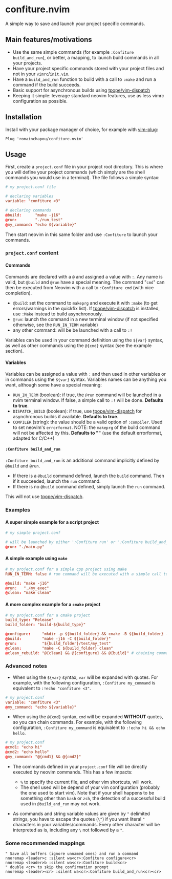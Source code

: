 # confiture.nvim

A simple way to save and launch your project specific commands.


## Main features/motivations

- Use the same simple commands (for example `:Confiture build_and_run`), or better, a mapping, to launch build commands in all your projects.
- Have your project specific commands stored with your project files and not in your `vimrc`/`init.vim`.
- Have a `build_and_run` function to build with a call to `:make` and run a command if the build succeeds. 
- Basic support for asynchronous builds using [tpope/vim-dispatch](https://github.com/tpope/vim-dispatch)
- Keeping it simple: leverage standard neovim features, use as less vimrc configuration as possible.


## Installation

Install with your package manager of choice, for example with [vim-plug](https://github.com/junegunn/vim-plug):

```vim
Plug 'romainchapou/confiture.nvim'
```


## Usage

First, create a `project.conf` file in your project root directory. This is where you will define your project commands (which simply are the shell commands you would use in a terminal). The file follows a simple syntax:

```conf
# my project.conf file

# declaring variables
variable: "confiture <3"

# declaring commands
@build:      "make -j16"
@run:        "./run_test"
@my_command: "echo ${variable}"
```

Then start neovim in this same folder and use `:Confiture` to launch your commands.


### `project.conf` content

#### Commands

Commands are declared with a `@` and assigned a value with `:`. Any name is valid, but `@build` and `@run` have a special meaning. The command "`cmd`" can then be executed from Neovim with a call to `:Confiture cmd` (with nice completion).

- `@build`: set the command to `makeprg` and execute it with `:make` (to get errors/warnings in the quickfix list). If [tpope/vim-dispatch](https://github.com/tpope/vim-dispatch) is installed, use `:Make` instead to build asynchronously.
- `@run`: launch the command in a new terminal window (if not specified otherwise, see the `RUN_IN_TERM` variable)
- any other command: will be be launched with a call to `:!`

Variables can be used in your command definition using the `${var}` syntax, as well as other commands using the `@{cmd}` syntax (see the example section).


#### Variables

Variables can be assigned a value with `:` and then used in other variables or in commands using the `${var}` syntax. Variables names can be anything you want, although some have a special meaning:

- `RUN_IN_TERM` (boolean): if true, the `@run` command will be launched in a nvim terminal window. If false, a simple call to `:!` will be done. **Defaults to true**.
- `DISPATCH_BUILD` (boolean): if true, use [tpope/vim-dispatch](https://github.com/tpope/vim-dispatch) for asynchronous builds if available. **Defaults to true**.
- `COMPILER` (string): the value should be a valid option of `:compiler`. Used to set neovim's `errorformat`. NOTE: the `makeprg` of the build command will not be affected by this. **Defaults to ""** (use the default errorformat, adapted for C/C++)


#### `:Confiture build_and_run`

`:Confiture build_and_run` is an additional command implicitly defined by `@build` and `@run`.

- If there is a `@build` command defined, launch the `build` command. Then if it succeeded, launch the `run` command.
- If there is no `@build` command defined, simply launch the `run` command.

This will not use [tpope/vim-dispatch](https://github.com/tpope/vim-dispatch).


### Examples

#### A super simple example for a script project

```conf
# my simple project.conf

# will be launched by either ':Confiture run' or ':Confiture build_and_run'
@run: "./main.py"
```


#### A simple example using `make`

```conf
# my project.conf for a simple cpp project using make
RUN_IN_TERM: false # run command will be executed with a simple call to ':!'

@build: "make -j16"
@run:   "./my_exec"
@clean: "make clean"
```


#### A more complex example for a `cmake` project

```conf
# my project.conf for a cmake project
build_type: "Release"
build_folder: "build-${build_type}"

@configure:     "mkdir -p ${build_folder} && cmake -B ${build_folder} -DCMAKE_BUILD_TYPE ${build_type}"
@build:         "make -j16 -C ${build_folder}"
@run:           "${build_folder}/test/my_test"
@clean:         "make -C ${build_folder} clean"
@clean_rebuild: "@{clean} && @{configure} && @{build}" # chaining commands!
```

### Advanced notes

- When using the `${var}` syntax, `var` will be expanded with quotes. For example, with the following configuration, `:Confiture my_command` is equivalent to `:!echo "confiture <3"`.

```conf
# my project.conf
variable: "confiture <3"
@my_command: "echo ${variable}"
```

- When using the `@{cmd}` syntax, `cmd` will be expanded **WITHOUT** quotes, so you can chain commands. For example, with the following configuration, `:Confiture my_command` is equivalent to `:!echo hi && echo hello`.

```conf
# my project.conf
@cmd1: "echo hi"
@cmd2: "echo hello"
@my_command: "@{cmd1} && @{cmd2}"
```

- The commands defined in your `project.conf` file will be directly executed by neovim commands. This has a few impacts:
    - `%` to specify the current file, and other vim shortcuts, will work.
    - The shell used will be depend of your vim configuration (probably the one used to start vim). Note that if your shell happens to be something other than `bash` or `zsh`, the detection of a successful build used in `@build_and_run` may not work.

- As commands and string variable values are given by `"` delimited strings, you have to escape the quotes (`\"`) if you want literal `"` characters in your variables/commands. Every other character will be interpreted as is, including any `\` not followed by a `"`. 


### Some recommended mappings

```vim
" Save all buffers (ignore unnamed ones) and run a command
nnoremap <leader>c :silent wa<cr>:Confiture configure<cr>
nnoremap <leader>b :silent wa<cr>:Confiture build<cr>
" double <cr> to skip the confirmation prompt
nnoremap <leader><cr> :silent wa<cr>:Confiture build_and_run<cr><cr>
```
